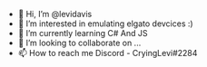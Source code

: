 - 👋 Hi, I’m @levidavis
- 👀 I’m interested in emulating elgato devcices :)
- 🌱 I’m currently learning C# And JS
- 💞️ I’m looking to collaborate on ...
- 📫 How to reach me Discord - CryingLevi#2284

<!---
levidavis/levidavis is a ✨ special ✨ repository because its `README.md` (this file) appears on your GitHub profile.
You can click the Preview link to take a look at your changes.
--->
